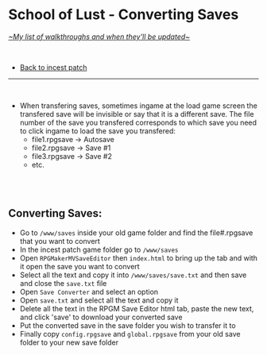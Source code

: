 # School of Lust - Converting Saves
[*\~My list of walkthroughs and when they'll be updated\~*](https://www.patreon.com/maimlain)

<br>

- [Back to incest patch](https://github.com/maim-lain/schooloflust/blob/master/patreonpatch.md)  
 
---

<br>

- When transfering saves, sometimes ingame at the load game screen the transfered save will be invisible or say that it is a different save. The file number of the save you transfered corresponds to which save you need to click ingame to load the save you transfered:
  - file1.rpgsave -> Autosave
  - file2.rpgsave -> Save #1
  - file3.rpgsave -> Save #2
  - etc.

<br>
<br>

## Converting Saves:
- Go to ```/www/saves``` inside your old game folder and find the file#.rpgsave that you want to convert
- In the incest patch game folder go to ```/www/saves```
- Open ```RPGMakerMVSaveEditor``` then ```index.html``` to bring up the tab and with it open the save you want to convert
- Select all the text and copy it into ```/www/saves/save.txt``` and then save and close the ```save.txt``` file
- Open ```Save Converter``` and select an option
- Open ```save.txt``` and select all the text and copy it
- Delete all the text in the RPGM Save Editor html tab, paste the new text, and click 'save' to download your converted save
- Put the converted save in the save folder you wish to transfer it to
- Finally copy ```config.rpgsave``` and ```global.rpgsave``` from your old save folder to your new save folder
